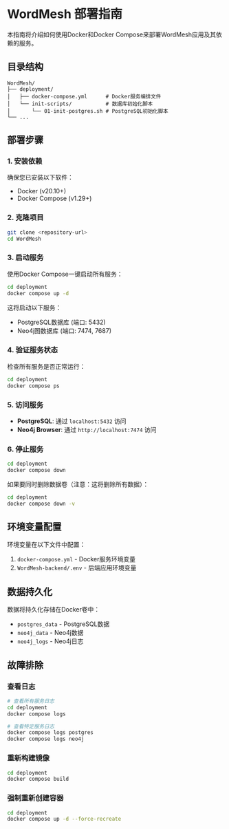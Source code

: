 # WordMesh 部署指南

本指南将介绍如何使用Docker和Docker Compose来部署WordMesh应用及其依赖的服务。

## 目录结构

```
WordMesh/
├── deployment/
│   ├── docker-compose.yml      # Docker服务编排文件
│   └── init-scripts/           # 数据库初始化脚本
│       └── 01-init-postgres.sh # PostgreSQL初始化脚本
└── ...
```

## 部署步骤

### 1. 安装依赖

确保您已安装以下软件：
- Docker (v20.10+)
- Docker Compose (v1.29+)

### 2. 克隆项目

```bash
git clone <repository-url>
cd WordMesh
```

### 3. 启动服务

使用Docker Compose一键启动所有服务：

```bash
cd deployment
docker compose up -d
```

这将启动以下服务：
- PostgreSQL数据库 (端口: 5432)
- Neo4j图数据库 (端口: 7474, 7687)

### 4. 验证服务状态

检查所有服务是否正常运行：

```bash
cd deployment
docker compose ps
```

### 5. 访问服务

- **PostgreSQL**: 通过 `localhost:5432` 访问
- **Neo4j Browser**: 通过 `http://localhost:7474` 访问

### 6. 停止服务

```bash
cd deployment
docker compose down
```

如果要同时删除数据卷（注意：这将删除所有数据）：

```bash
cd deployment
docker compose down -v
```

## 环境变量配置

环境变量在以下文件中配置：

1. `docker-compose.yml` - Docker服务环境变量
2. `WordMesh-backend/.env` - 后端应用环境变量

## 数据持久化

数据将持久化存储在Docker卷中：
- `postgres_data` - PostgreSQL数据
- `neo4j_data` - Neo4j数据
- `neo4j_logs` - Neo4j日志

## 故障排除

### 查看日志

```bash
# 查看所有服务日志
cd deployment
docker compose logs

# 查看特定服务日志
docker compose logs postgres
docker compose logs neo4j
```

### 重新构建镜像

```bash
cd deployment
docker compose build
```

### 强制重新创建容器

```bash
cd deployment
docker compose up -d --force-recreate
```